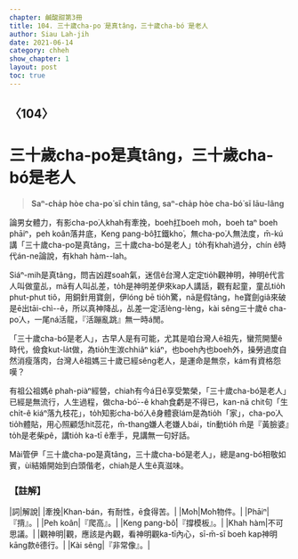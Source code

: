 ```yaml
---
chapter: 鹹酸甜第3冊
title: 104. 三十歲cha-po͘是真tâng，三十歲cha-bó͘是老人
author: Siau Lah-jih
date: 2021-06-14
category: chheh
show_chapter: 1
layout: post
toc: true
---
```


## 〈104〉
# 三十歲cha-po͘是真tâng，三十歲cha-bó͘是老人
> **Saⁿ-cha̍p hòe cha-po͘ sī chin tâng, saⁿ-cha̍p hòe cha-bó͘ sī lāu-lâng**
 
論男女體力，有影cha-po͘人khah有牽挽，boeh扛boeh mo͘h，boeh taⁿ boeh phāiⁿ，peh koân落井底，Keng pang-bô͘扛鐵kho͘，無cha-po͘人無法度，m̄-kú講「三十歲cha-po͘是真tâng，三十歲cha-bó͘是老人」to̍h有khah過分，chín ê時代án-ne論說，有khah hàm--lah。

Siáⁿ-mih是真tâng，問吉凶趕soah氣，迷信ê台灣人定定tio̍h觀神明，神明ê代言人叫做童乩，mā有人叫乩差，to̍h是神明差伊來kap人講話，觀有起童，童乩tio̍h phut-phut tiô，用銅針用寶劍，伊lóng bē tio̍h驚，nā是假tâng，he寶劍giâ來破是ē出tāi-chì--ê，所以真神降乩，乩差一定活lèng-lèng，kài sêng三十歲ê cha-po͘人，一尾ná活龍，『活蹦亂跳』無一時á閒。

「三十歲cha-bó͘是老人」，古早人是有可能，尤其是咱台灣人ê祖先，蠻荒開墾ê時代，儉食kut-la̍t做，為tio̍h生湠chhiâⁿ kiáⁿ，也boeh內也boeh外，操勞過度自然消瘦落肉，台灣人ê祖媽三十歲已經sêng老人，是運命是無奈，kám有資格怨嘆？

有祖公祖媽ê phah-piàⁿ經營，chiah有今á日ê享受繁榮，「三十歲cha-bó͘是老人」已經是無流行，人生過程，做cha-bó͘--ê khah食虧是不得已，kan-nā chit句「生chi̍t-ê kiáⁿ落九枝花」，to̍h知影cha-bó͘人ê身體衰lám是為tio̍h「家」，cha-po͘人tio̍h體貼，用心照顧恁hit蕊花，m̄-thang嫌人老嫌人bái，tín動tio̍h m̄是『黃臉婆』to̍h是老柴pê，講tio̍h ka-tī ê牽手，見講無一句好話。

Mài管伊「三十歲cha-po͘是真tâng，三十歲cha-bó͘是老人」，總是ang-bó͘相敬如賓，ùi結婚開始到白頭偕老，chiah是人生ê真滋味。

 
### 【註解】

|詞|解說|
|牽挽|Khan-bán，有耐性，ē食得苦。|
|Mo͘h|Mo͘h物件。|
|Phāiⁿ|『揹』。|
|Peh koân|『爬高』。|
|Keng pang-bô͘|『撐模板』。|
|Khah hàm|不可思議。|
|觀神明|觀，應該是內觀，看神明觀ka-tī內心，sī-m̄-sī boeh kap神明kāng款ê德行。|
|Kài sêng|『非常像』。|
